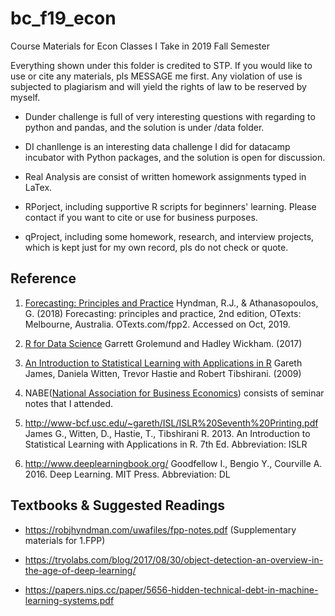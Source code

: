 # bc_f19_econ
Course Materials for Econ Classes I Take in 2019 Fall Semester 


Everything shown under this folder is credited to STP. If you would like to use or cite any materials, pls MESSAGE me first. Any violation of use is subjected to plagiarism and will yield the rights of law to be reserved by myself. 

* Dunder challenge is full of very interesting questions with regarding to python and pandas, and the solution is under /data folder. 

* DI chanllenge is an interesting data challenge I did for datacamp incubator with Python packages, and the solution is open for discussion. 

* Real Analysis are consist of written homework assignments typed in LaTex.

* RPorject, including supportive R scripts for beginners' learning. Please contact if you want to cite or use for business purposes. 

* qProject, including some homework, research, and interview projects, which is kept just for my own record, pls do not check or quote.   

## Reference 
1. [Forecasting: Principles and Practice](https://otexts.com/fpp2/) 
Hyndman, R.J., & Athanasopoulos, G. (2018) Forecasting: principles and practice, 2nd edition, OTexts: Melbourne, Australia. OTexts.com/fpp2. Accessed on Oct, 2019. 

2. [R for Data Science](https://r4ds.had.co.nz/)
Garrett Grolemund and Hadley Wickham. (2017) 

3. [An Introduction to Statistical Learning with Applications in R](http://faculty.marshall.usc.edu/gareth-james/ISL/index.html) 
Gareth James, Daniela Witten, Trevor Hastie and Robert Tibshirani. (2009) 

4. NABE([National Association for Business Economics](https://www.nabe.com/)) consists of seminar notes that I attended.

5. http://www-bcf.usc.edu/~gareth/ISL/ISLR%20Seventh%20Printing.pdf     James G., Witten, D., Hastie, T., Tibshirani R. 2013. An Introduction to Statistical Learning with Applications in R. 7th Ed.
Abbreviation: ISLR

6. http://www.deeplearningbook.org/     Goodfellow I., Bengio Y., Courville A. 2016. Deep Learning. MIT Press.
Abbreviation: DL
 
## Textbooks & Suggested Readings
* https://robjhyndman.com/uwafiles/fpp-notes.pdf (Supplementary materials for 1.FPP) 

* https://tryolabs.com/blog/2017/08/30/object-detection-an-overview-in-the-age-of-deep-learning/ 

* https://papers.nips.cc/paper/5656-hidden-technical-debt-in-machine-learning-systems.pdf 
